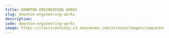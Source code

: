 ```yaml
---
title: DOWNTON ENGINEERING WORKS
slug: downton-engineering-works
description:
code: downton-engineering-works
image: https://classicminidiy.s3.amazonaws.com/archive/images/companies/wpfd76d001_06.png
---
```


<!-- Content of the page -->

##

    
